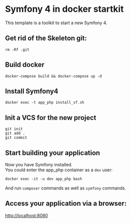 # Symfony 4 in docker startkit

This template is a toolkit to start a new Symfony 4.

## Get rid of the Skeleton git:

    rm -Rf .git

## Build docker

    docker-compose build && docker-compose up -d
    
## Install Symfony4

    docker exec -t app_php install_sf.sh

## Init a VCS for the new project

    git init
    git add .
    git commit
    
## Start building your application

Now you have Symfony installed.  
You could enter the app_php container as a `dev` user:
    
    docker exec -it -u dev app_php bash
    
And run `composer` commands as well as `symfony` commands.

## Access your application via a browser:

<http://localhost:8080>
